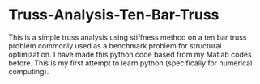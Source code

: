 # Truss-Analysis-Ten-Bar-Truss
This is a simple truss analysis using stiffness method on a ten bar truss problem commonly used as a benchmark problem for structural optimization. 
I have made this python code based from my Matlab codes before. This is my first attempt to learn python (specifically for numerical computing).
